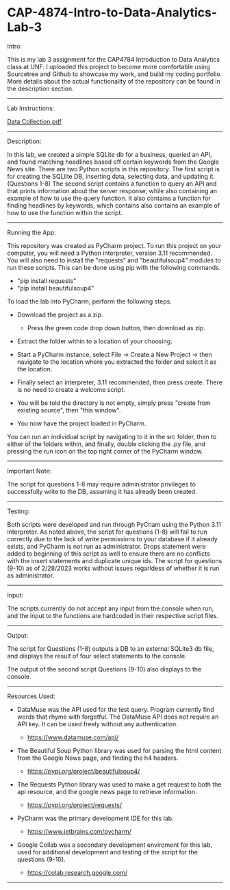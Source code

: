 # CAP-4874-Intro-to-Data-Analytics-Lab-3

Intro:

This is my lab 3 assignment for the CAP4784 Introduction to Data Analytics class at UNF. I uploaded this project to become more comfortable using Sourcetree and Github to showcase my work, and build my coding portfolio. More details about the actual functionality of the repository can be found in the description section.

-----------------------------------------------------------------------------------------------------------------------------------------------------------------------

Lab Instructions:

[Data Collection.pdf](https://github.com/Windz-GameDev/Data-Analytics-Lab-3/files/10854184/Data.Collection.pdf)

-----------------------------------------------------------------------------------------------------------------------------------------------------------------------

Description:

In this lab, we created a simple SQLite db for a business, queried an API, and found matching headlines based off certain keywords from the Google News site.
There are two Python scripts in this repository.
  The first script is for creating the SQLlite DB, inserting data, selecting data, and updating it. (Questions 1-8)
  The second script contains a function to query an API and that prints information about the server response, while also containing an example of how 
  to use the query function. It also contains a function for finding headlines by keywords, which contains also contains an example of how to use the function
  within the script.
  
----------------------------------------------------------------------------------------------------------------------------------------------------------------------- 

Running the App:

This repository was created as PyCharm project. To run this project on your computer, you will need a Python interpreter, version 3.11 recommended. You will also need to install the "requests" and "beautifulsoup4" modules to run these scripts. This can be done using pip with the following commands.

- "pip install requests"
- "pip install beautifulsoup4"

To load the lab into PyCharm, perform the following steps.

  - Download the project as a zip.
    - Press the green code drop down button, then download as zip.

  - Extract the folder within to a location of your choosing.

  - Start a PyCharm instance, select File -> Create a New Project -> then navigate to the location where you extracted the folder and select it as the location.

  - Finally select an interpreter, 3.11 recommended, then press create. There is no need to create a welcome script.

  - You will be told the directory is not empty, simply press "create from existing source", then "this window".

  - You now have the project loaded in PyCharm.

You can run an individual script by navigating to it in the src folder, then to either of the folders within, and finally, double clicking the .py file, and pressing the run icon on the top right corner of the PyCharm window.

----------------------------------------------------------------------------------------------------------------------------------------------------------------------- 

Important Note:

The script for questions 1-8 may require administrator privileges to successfully write to the DB, assuming it has already been created.

-----------------------------------------------------------------------------------------------------------------------------------------------------------------------

Testing:

  Both scripts were developed and run through PyCham using the Python 3.11 interpreter.
  As noted above, the script for questions (1-8) will fail to run correctly due to the lack of write permissions to your database 
  if it already exists, and PyCharm is not run as administrator. Drops statement were added to beginning of this script as well to ensure 
  there are no conflicts with the insert statements and duplicate unique ids. The script for questions (9-10) as of 2/28/2023 works without issues
  regarldess of whether it is run as administrator.
  
-----------------------------------------------------------------------------------------------------------------------------------------------------------------------

Input:

  The scripts currently do not accept any input from the console when run, and the input to the functions are hardcoded in their respective script files.
  
----------------------------------------------------------------------------------------------------------------------------------------------------------------------- 

Output:

  The script for Questions (1-8) outputs a DB to an external SQLite3 db file, and displays the result of four select statements to the console. 
  
  The output of the second script Questions (9-10) also displays to the console.
  
-----------------------------------------------------------------------------------------------------------------------------------------------------------------------
 
Resources Used:

  - DataMuse was the API used for the test query. Program currently find words that rhyme with forgetful. The DataMuse API does not require an API key. It can be used freely without any authentication. 
    - https://www.datamuse.com/api/

  - The Beautiful Soup Python library was used for parsing the html content from the Google News page, and finding the h4 headers.
    -  https://pypi.org/project/beautifulsoup4/
    
  - The Requests Python library was used to make a get request to both the api resource, and the google news page to retrieve information. 
    - https://pypi.org/project/requests/

  - PyCharm was the primary development IDE for this lab.
    - https://www.jetbrains.com/pycharm/
  
  - Google Collab was a secondary development enviroment for this lab, used for additional development and testing of the script for the questions (9-10).
    - https://colab.research.google.com/

-----------------------------------------------------------------------------------------------------------------------------------------------------------------------
